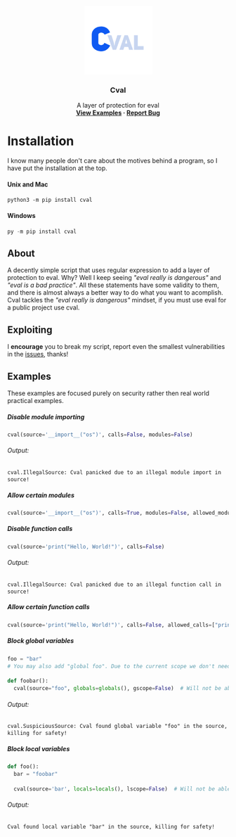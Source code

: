 <!-- TOP OF README ANCHOR -->
<a name="top"></a>

<!-- PROJECT LOGO -->
<br />
<div align="center">
  <a href="https://github.com/ZackeryRSmith/cval/blob/main/cval.png">
    <img src="https://github.com/ZackeryRSmith/cval/blob/main/cval.png" alt="Cval logo" width="155" height="155">
  </a>

<h3 align="center">Cval</h3>

  <p align="center">
    A layer of protection for eval
    <br />
    <b>
      <a href="https://github.com/ZackeryRSmith/cval/#examples">View Examples</a>
      ·
      <a href="https://github.com/ZackeryRSmith/cval/issues">Report Bug</a>
    </b>
  </p>
</div>

# Installation
I know many people don't care about the motives behind a program, so I have put the installation at the top.

#### Unix and Mac
```shell
python3 -m pip install cval
```

#### Windows
```powershell
py -m pip install cval
```

## About
A decently simple script that uses regular expression to add a layer of protection to eval. Why? Well I keep seeing *"eval really is dangerous"* and *"eval is a bad practice"*. All these statements have some validity to them, and there is almost always a better way to do what you want to acomplish. Cval tackles the *"eval really is dangerous"* mindset, if you must use eval for a public project use cval.

## Exploiting
I **encourage** you to break my script, report even the smallest vulnerabilities in the [issues](https://github.com/ZackeryRSmith/cval/issues), thanks!

## Examples
These examples are focused purely on security rather then real world practical examples.

##### Disable module importing
```python
cval(source='__import__("os")', calls=False, modules=False)
```

###### Output:
```text
cval.IllegalSource: Cval panicked due to an illegal module import in source!
```

##### Allow certain modules
```python
cval(source='__import__("os")', calls=True, modules=False, allowed_modules=["os"])
```

##### Disable function calls
```python
cval(source='print("Hello, World!")', calls=False)
```

###### Output:
```text
cval.IllegalSource: Cval panicked due to an illegal function call in source!
```

##### Allow certain function calls
```python
cval(source='print("Hello, World!")', calls=False, allowed_calls=["print"])
```

##### Block global variables
```python
foo = "bar"
# You may also add "global foo". Due to the current scope we don't need to though

def foobar():
  cval(source="foo", globals=globals(), gscope=False)  # Will not be able to access "foo"
```

###### Output:
```text
cval.SuspiciousSource: Cval found global variable "foo" in the source, killing for safety!
```

##### Block local variables
```python
def foo():
  bar = "foobar"
  
  cval(source='bar', locals=locals(), lscope=False)  # Will not be able to access "bar"
```

###### Output:
```text
Cval found local variable "bar" in the source, killing for safety!
```
